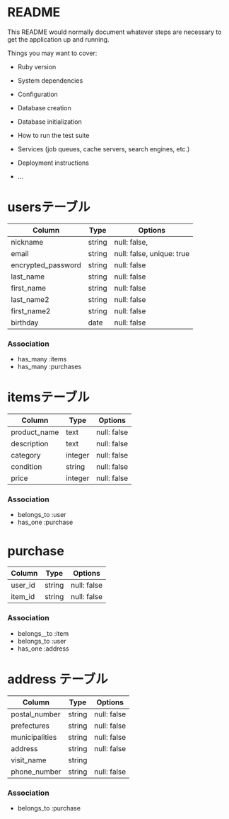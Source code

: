 # README

This README would normally document whatever steps are necessary to get the
application up and running.

Things you may want to cover:

* Ruby version

* System dependencies

* Configuration

* Database creation

* Database initialization

* How to run the test suite

* Services (job queues, cache servers, search engines, etc.)

* Deployment instructions

* ...
# usersテーブル
| Column             | Type               | Options                   |
| ------------------ | ------------------ | ------------------------- |
| nickname           | string             | null: false,              |
| email              | string             | null: false, unique: true |
| encrypted_password | string             | null: false               |
| last_name          | string             | null: false               |
| first_name         | string             | null: false               |
| last_name2         | string             | null: false               |
| first_name2        | string             | null: false               |
| birthday           | date               | null: false               |

### Association
- has_many :items
- has_many :purchases


# itemsテーブル
| Column       | Type    | Options     |
| ------------ | ------- | ----------- |
| product_name | text    | null: false |
| description  | text    | null: false |
| category     | integer | null: false |
| condition    | string  | null: false |
| price        | integer | null: false |

### Association
- belongs_to :user
- has_one :purchase


# purchase
| Column  | Type    | Options     |
| ------- | ------- | ----------- |
| user_id | string  | null: false |
| item_id | string  | null: false |

### Association
- belongs__to :item
- belongs_to :user
- has_one :address


# address テーブル
| Column            | Type    | Options     |
| ----------------- | ------- | ----------- |
| postal_number     | string  | null: false |
| prefectures       | string  | null: false |
| municipalities    | string  | null: false |
| address           | string  | null: false |
| visit_name        | string  |             |
| phone_number      | string  | null: false |

### Association
- belongs_to :purchase
